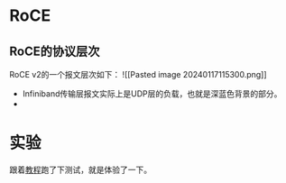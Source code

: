 # RoCE
## RoCE的协议层次
RoCE v2的一个报文层次如下：
![[Pasted image 20240117115300.png]]
- Infiniband传输层报文实际上是UDP层的负载，也就是深蓝色背景的部分。
- 

# 实验

跟着[教程](https://zhuanlan.zhihu.com/p/361740115)跑了下测试，就是体验了一下。